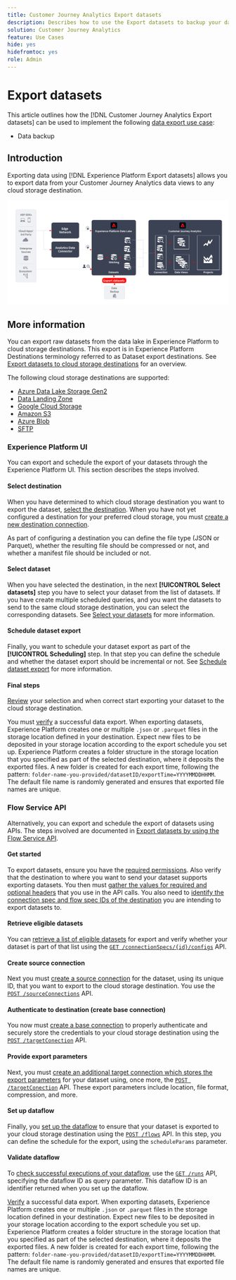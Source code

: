 ```yaml
---
title: Customer Journey Analytics Export datasets
description: Describes how to use the Export datasets to backup your data.
solution: Customer Journey Analytics
feature: Use Cases
hide: yes
hidefromtoc: yes
role: Admin
---
```


# Export datasets

This article outlines how the [!DNL Customer Journey Analytics Export datasets] can be used to implement the following [data export use case](overview.md):

- Data backup

## Introduction

Exporting data using [!DNL Experience Platform Export datasets] allows you to export data from your Customer Journey Analytics data views to any cloud storage destination.

![BI extension](../assets/export-datasets.svg)

## More information

You can export raw datasets from the data lake in Experience Platform to cloud storage destinations. This export is in Experience Platform Destinations terminology referred to as Dataset export destinations. See [Export datasets to cloud storage destinations](https://experienceleague.adobe.com/docs/experience-platform/destinations/ui/activate/export-datasets.html) for an overview.

The following cloud storage destinations are supported:

- [Azure Data Lake Storage Gen2](https://experienceleague.adobe.com/docs/experience-platform/destinations/catalog/cloud-storage/adls-gen2.html)
- [Data Landing Zone](https://experienceleague.adobe.com/docs/experience-platform/destinations/catalog/cloud-storage/data-landing-zone.html)
- [Google Cloud Storage](https://experienceleague.adobe.com/docs/experience-platform/destinations/catalog/cloud-storage/google-cloud-storage.html)
- [Amazon S3](https://experienceleague.adobe.com/docs/experience-platform/destinations/catalog/cloud-storage/amazon-s3.html#changelog)
- [Azure Blob](https://experienceleague.adobe.com/docs/experience-platform/destinations/catalog/cloud-storage/azure-blob.html#changelog)
- [SFTP](https://experienceleague.adobe.com/docs/experience-platform/destinations/catalog/cloud-storage/sftp.html#changelog)


### Experience Platform UI

You can export and schedule the export of your datasets through the Experience Platform UI. This section describes the steps involved.

#### Select destination

When you have determined to which cloud storage destination you want to export the dataset, [select the destination](https://experienceleague.adobe.com/docs/experience-platform/destinations/ui/activate/export-datasets.html#select-destination). When you have not yet configured a destination for your preferred cloud storage, you must [create a new destination connection](https://experienceleague.adobe.com/docs/experience-platform/destinations/ui/connect-destination.html). 

As part of configuring a destination you can define the file type (JSON or Parquet), whether the resulting file should be compressed or not, and whether a manifest file should be included or not.


#### Select dataset

When you have selected the destination, in the next **[!UICONTROL Select datasets]** step you have to select your  dataset from the list of datasets. If you have create multiple scheduled queries, and you want the datasets to send to the same cloud storage destination, you can select the corresponding datasets. See [Select your datasets](https://experienceleague.adobe.com/docs/experience-platform/destinations/ui/activate/export-datasets.html#select-datasets) for more information.

#### Schedule dataset export

Finally, you want to schedule your dataset export as part of the **[!UICONTROL Scheduling]** step. In that step you can define the schedule and whether the dataset export should be incremental or not. See [Schedule dataset export](https://experienceleague.adobe.com/docs/experience-platform/destinations/ui/activate/export-datasets.html#scheduling) for more information.


#### Final steps

[Review](https://experienceleague.adobe.com/docs/experience-platform/destinations/ui/activate/export-datasets.html#review) your selection and when correct start exporting your dataset to the cloud storage destination.

You must [verify](https://experienceleague.adobe.com/docs/experience-platform/destinations/ui/activate/export-datasets.html#verify) a successful data export. When exporting datasets, Experience Platform creates one or multiple `.json` or `.parquet` files in the storage location defined in your destination. Expect new files to be deposited in your storage location according to the export schedule you set up. Experience Platform creates a folder structure in the storage location that you specified as part of the selected destination, where it deposits the exported files. A new folder is created for each export time, following the pattern: `folder-name-you-provided/datasetID/exportTime=YYYYMMDDHHMM`. The default file name is randomly generated and ensures that exported file names are unique.

### Flow Service API

Alternatively, you can export and schedule the export of datasets using APIs. The steps involved are documented in [Export datasets by using the Flow Service API](https://experienceleague.adobe.com/docs/experience-platform/destinations/api/export-datasets.html).

#### Get started

To export datasets, ensure you have the [required permissions](https://experienceleague.adobe.com/docs/experience-platform/destinations/api/export-datasets.html#permissions). Also verify that the destination to where you want to send your dataset supports exporting datasets. You then must [gather the values for required and optional headers](https://experienceleague.adobe.com/docs/experience-platform/destinations/api/export-datasets.html#gather-values-headers) that you use in the API calls. You also need to [identify the connection spec and flow spec IDs of the destination](https://experienceleague.adobe.com/docs/experience-platform/destinations/api/export-datasets.html#gather-connection-spec-flow-spec) you are intending to export datasets to.

#### Retrieve eligible datasets

You can [retrieve a list of eligible datasets](https://experienceleague.adobe.com/docs/experience-platform/destinations/api/export-datasets.html#retrieve-list-of-available-datasets) for export and verify whether your dataset is part of that list using the [`GET /connectionSpecs/{id}/configs`](https://developer.adobe.com/experience-platform-apis/references/destinations/#tag/Configurations/operation/getDatasets) API. 


#### Create source connection

Next you must [create a source connection](https://experienceleague.adobe.com/docs/experience-platform/destinations/api/export-datasets.html#create-source-connection) for the dataset, using its unique ID, that you want to export to the cloud storage destination. You use the [`POST /sourceConnections`](https://developer.adobe.com/experience-platform-apis/references/destinations/#tag/Source-connections/operation/postSourceConnection) API.

#### Authenticate to destination (create base connection)

You now must [create a base connection](https://experienceleague.adobe.com/docs/experience-platform/destinations/api/export-datasets.html#create-base-connection) to properly authenticate and securely store the credentials to your cloud storage destination using the [`POST /targetConection`](https://developer.adobe.com/experience-platform-apis/references/destinations/#tag/Target-connections/operation/postTargetConnection) API.


#### Provide export parameters

Next, you must [create an additional target connection which stores the export parameters](https://experienceleague.adobe.com/docs/experience-platform/destinations/api/export-datasets.html#create-target-connection) for your dataset using, once more, the [`POST /targetConection`](https://developer.adobe.com/experience-platform-apis/references/destinations/#tag/Target-connections/operation/postTargetConnection) API. These export parameters include location, file format, compression, and more.

#### Set up dataflow

Finally, you [set up the dataflow](https://experienceleague.adobe.com/docs/experience-platform/destinations/api/export-datasets.html#create-dataflow) to ensure that your dataset is exported to your cloud storage destination using the [`POST /flows`](https://developer.adobe.com/experience-platform-apis/references/destinations/#tag/Dataflows/operation/postFlow) API. In this step, you can define the schedule for the export, using the `scheduleParams` parameter.

#### Validate dataflow

To [check successful executions of your dataflow](https://experienceleague.adobe.com/docs/experience-platform/destinations/api/export-datasets.html#get-dataflow-runs), use the [`GET /runs`](https://developer.adobe.com/experience-platform-apis/references/destinations/#tag/Dataflow-runs/operation/getFlowRuns) API, specifying the dataflow ID as query parameter. This dataflow ID is an identifier returned when you set up the dataflow.

[Verify](https://experienceleague.adobe.com/docs/experience-platform/destinations/ui/activate/export-datasets.html#verify) a successful data export. When exporting datasets, Experience Platform creates one or multiple `.json` or `.parquet` files in the storage location defined in your destination. Expect new files to be deposited in your storage location according to the export schedule you set up. Experience Platform creates a folder structure in the storage location that you specified as part of the selected destination, where it deposits the exported files. A new folder is created for each export time, following the pattern: `folder-name-you-provided/datasetID/exportTime=YYYYMMDDHHMM`. The default file name is randomly generated and ensures that exported file names are unique.
